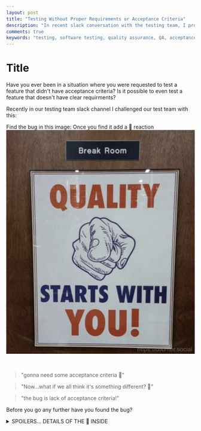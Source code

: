 ```yaml
---
layout: post
title: "Testing Without Proper Requirements or Acceptance Criteria"
description: "In recent slack conversation with the testing team, I provided an image stating there was a bug 🐛 in it, and asked for them to find it."
comments: true
keywords: "testing, software testing, quality assurance, QA, acceptance criteria, agile testing, agile team, exploratory testing"
---
```


# Title
Have you ever been in a situation where you were requested to test a feature that didn't have acceptance criteria? Is it possible to even test a feature that doesn't have clear requirments? 

Recently in our testing team slack channel I challenged our test team with this:
<br>

Find the bug in this image: Once you find it add a 🐛 reaction
![removing-slack-link-preview](/assets/images/2019-04/quality_starts_with_you.png)

<br>

> "gonna need some acceptance criteria 😬"

> "Now...what if we all think it's something different? 🙂"

> "the bug is lack of acceptance criteria!"

Before you go any further have you found the bug?  

<details><summary>SPOILERS... DETAILS OF THE 🐛 INSIDE</summary>
<p>

The first resposnes were:

> "Extra Finger", "Too Many", or "not enough knuckles for the fingers present". 


The conversation continued into: 

> "depends on what create_human.exe is supposed to do"
<p>

> "Maybe it's not supposed to be a human? Alien hands matter too"
<p>

> "OR... the hand is missing an arm"
<p>

> "As a live entity, I need to see a representation of my hand to feel inspired when walking into a break room."
<p>

> "As someone who identifies with aliens I appreciate the inclusion of alien hands on my breakroom"
<p>

> "Before seeing the 6th finger, I actually thought the bug was there was a poster about quality, on the "break" room ...I was reading too much into it..."
<p>

> "Gotta have a quality break"
<p>

> "maybe it’s supposed to be Brake room and they just make brakes"
<p>

> "the ‘brake’ room is where they do all their work xD"
<p>

One thing to point out from this conversation, and team interaction is it is totally possible to test without acceptance criteria. Though testing without clear requirements, it is easy for things to get way more subjective, and you may spend some time working with your team trying to convince them that aliens do work at brake factories.
<p>
</details>




